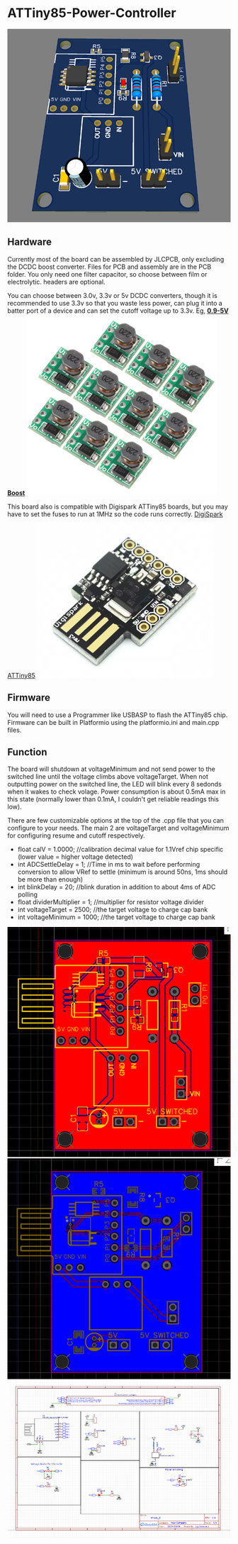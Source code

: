 # ATTiny85-Power-Controller

![Power Controller](PCB/3D.PNG)

## Hardware

Currently most of the board can be assembled by JLCPCB, only excluding the DCDC boost converter. Files for PCB and assembly are in the PCB folder.
You only need one filter capacitor, so choose between film or electrolytic. headers are optional.

You can choose between 3.0v, 3.3v or 5v DCDC converters, though it is recommended to use 3.3v so that you waste less power, can plug it into a batter port of a device and can set the cutoff voltage up to 3.3v.
Eg,
[**0.9-5V Boost**](https://vi.aliexpress.com/item/1005003932299815.html)
![DCDC Boost](PCB/Boost.PNG)

This board also is compatible with Digispark ATTiny85 boards, but you may have to set the fuses to run at 1MHz so the code runs correctly.
[DigiSpark ATTiny85](https://vi.aliexpress.com/item/2040316211.html)
![DigiSpark](PCB/Digispark.PNG)

## Firmware

You will need to use a Programmer like USBASP to flash the ATTiny85 chip.
Firmware can be built in Platformio using the platformio.ini and main.cpp files.

## Function

The board will shutdown at voltageMinimum and not send power to the switched line until the voltage climbs above voltageTarget.
When not outputting power on the switched line, the LED will blink every 8 sedonds when it wakes to check volage. Power consumption is about 0.5mA max in this state (normally lower than 0.1mA, I couldn't get reliable readings this low).

There are few customizable options at the top of the .cpp file that you can configure to your needs. The main 2 are voltageTarget and voltageMinimum for configuring resume and cutoff respectively.

- float calV = 1.0000;                              //calibration decimal value for 1.1Vref chip specific (lower value = higher voltage detected)
- int ADCSettleDelay = 1;                           //Time in ms to wait before performing conversion to allow VRef to settle (minimum is around 50ns, 1ms should be more than enough)
- int blinkDelay = 20;                              //blink duration in addition to about 4ms of ADC polling
- float dividerMultiplier = 1;                      //multiplier for resistor voltage divider
- int voltageTarget = 2500;                         //the target voltage to charge cap bank
- int voltageMinimum = 1000;                        //the target voltage to charge cap bank

![Top](PCB/PCB_top.PNG)
![Bottom](PCB/PCB_bottom.PNG)
![Schematic](PCB/Schematic.PNG)
